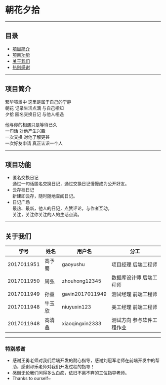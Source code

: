 ﻿# 朝花夕拾
----
## 目录
* [项目简介](#项目简介)
* [项目功能](#项目功能)
* [关于我们](#关于我们)
* [热别感谢](#特别感谢)
----
## 项目简介
繁华喧嚣中 这里是属于自己的宁静  
朝花 记录生活点滴 与自己相知  
夕拾 匿名交换日记 与他人相遇  

他与你的相遇只是等待已久  
一句话 对他产生兴趣  
一次交换 对他了解更甚  
一次好友申请 真正认识一个人  

----
## 项目功能
* 匿名交换日记  
通过一句话匿名交换日记，通过交换日记慢慢成为公开好友。  
* 云存档日记  
新建即云存，随时随地查阅日记。  
* 日记广场  
最热、最新，他人的日记，点赞评论，与作者互动。  
关注，关注你关注的人的生活点滴。  

----
## 关于我们
学号|姓名|用户名|分工   
----|----|----|----  
2017011951|高予蜀|gaoyushu|项目经理 后端工程师  
2017011950|周弘|zhouhong12345|数据库设计师 后端工程师  
2017011949|孙童|gavin2017011949|测试经理 前端工程师  
2017011948|牛玉欣|niuyuxin123|美工经理 前端工程师  
2017011948|高清鑫|xiaoqingxin2333|测试方向 参与软件工程作业  

----
### 特别感谢
* 感谢王勇老师对我们后端开发的耐心指导，感谢刘冠军老师在前端开发中的帮助，感谢祁乐老师对我们开发过程的指导！
* 感谢无论我们问得多么白痴，依旧不离不弃的三位指导老师。
* Thanks to ourself~
